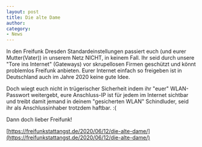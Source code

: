 ```yaml
---
layout: post
title: Die alte Dame
author:
category:
- News
---
```

In den Freifunk Dresden Standardeinstellungen passiert euch (und eurer Mutter(Vater)) in unserem Netz NICHT, in keinem Fall.
Ihr seid durch unsere "Tore ins Internet" (Gateways) vor skrupellosen Firmen geschützt und könnt problemlos Freifunk anbieten. Eurer Internet einfach so freigeben ist in Deutschland auch im Jahre 2020 keine gute Idee.

Doch wiegt euch nicht in trügerischer Sicherheit indem ihr "euer" WLAN-Passwort weitergebt, eure Anschluss-IP ist für jedem im Internet sichtbar und treibt damit jemand in deinem "gesicherten WLAN" Schindluder, seid ihr als Anschlussinhaber trotzdem haftbar. :(

Dann doch lieber Freifunk!

[https://freifunkstattangst.de/2020/06/12/die-alte-dame/](https://freifunkstattangst.de/2020/06/12/die-alte-dame/)
